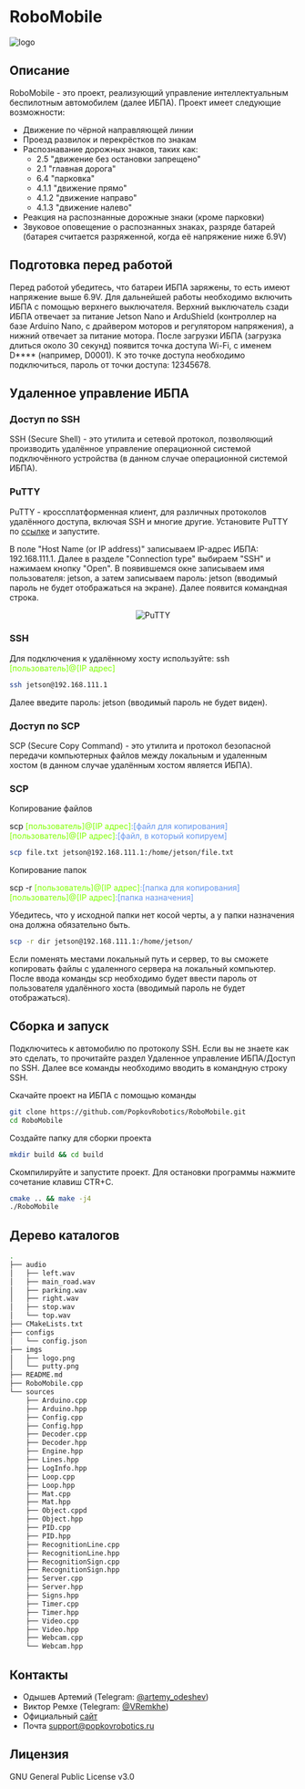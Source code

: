 # RoboMobile

![logo](imgs/logo.png)

## Описание
RoboMobile - это проект, реализующий управление интеллектуальным беспилотным автомобилем (далее ИБПА). Проект имеет следующие возможности:
* Движение по чёрной направляющей линии
* Проезд развилок и перекрёстков по знакам
* Распознавание дорожных знаков, таких как:
  * 2.5 "движение без остановки запрещено"
  * 2.1 "главная дорога"
  * 6.4 "парковка"
  * 4.1.1 "движение прямо"
  * 4.1.2 "движение направо"
  * 4.1.3 "движение налево"
* Реакция на распознанные дорожные знаки (кроме парковки)
* Звуковое оповещение о распознанных знаках, разряде батарей (батарея считается разряженной, когда её напряжение ниже 6.9V)

## Подготовка перед работой
Перед работой убедитесь, что батареи ИБПА заряжены, то есть имеют напряжение выше 6.9V. Для дальнейшей работы необходимо включить ИБПА с помощью верхнего выключателя. Верхний выключатель сзади ИБПА отвечает за питание Jetson Nano и ArduShield (контроллер на базе Arduino Nano, с драйвером моторов и регулятором напряжения), а нижний отвечает за питание мотора. После загрузки ИБПА (загрузка длиться около 30 секунд) появится точка доступа Wi-Fi, с именем D**** (например, D0001). К это точке доступа необходимо подключиться, пароль от точки доступа: 12345678.

## Удаленное управление ИБПА
### Доступ по SSH
SSH (Secure Shell) - это утилита и сетевой протокол, позволяющий производить удалённое управление операционной системой подключённого устройства (в данном случае операционной системой ИБПА).

### PuTTY
PuTTY - кроссплатформенная клиент, для различных протоколов удалённого доступа, включая SSH и многие другие. Установите PuTTY по [ссылке](https://www.chiark.greenend.org.uk/~sgtatham/putty/latest.html) и запустите.

В поле "Host Name (or IP address)" записываем IP-адрес ИБПА: 192.168.111.1. Далее в разделе "Connection type" выбираем "SSH" и нажимаем кнопку "Open".
В появившемся окне записываем имя пользователя: jetson, а затем записываем пароль: jetson (вводимый пароль не будет отображаться на экране). Далее появится командная строка.

<p align="center">
  <img src="imgs/putty.png" alt="PuTTY"/>
</p>

### SSH
Для подключения к удалённому хосту используйте: ssh <span style="color:chartreuse;">[пользователь]@[IP адрес]</span>
```bash
ssh jetson@192.168.111.1
```
Далее введите пароль: jetson (вводимый пароль не будет виден).

### Доступ по SCP
SCP (Secure Copy Command) - это утилита и протокол безопасной передачи компьютерных файлов между локальным и удаленным хостом (в данном случае удалённым хостом является ИБПА).

### SCP
Копирование файлов 

scp <span style="color:chartreuse;">[пользователь]@[IP адрес]</span><span style="color:cornflowerblue;">:[файл для копирования]</span> <span style="color:chartreuse;">[пользователь]@[IP адрес]</span><span style="color:cornflowerblue;">:[файл, в который копируем]</span>

```bash
scp file.txt jetson@192.168.111.1:/home/jetson/file.txt
```

Копирование папок

scp -r <span style="color:chartreuse;">[пользователь]@[IP адрес]</span></span><span style="color:cornflowerblue;">:[папка для копирования]</span> <span style="color:chartreuse;">[пользователь]@[IP адрес]</span></span><span style="color:cornflowerblue;">:[папка назначения]</span>

Убедитесь, что у исходной папки нет косой черты, а у папки назначения она должна обязательно быть.

```bash
scp -r dir jetson@192.168.111.1:/home/jetson/
```

Если поменять местами локальный путь и сервер, то вы сможете копировать файлы c удаленного сервера на локальный компьютер.
После ввода команды scp необходимо будет ввести пароль от пользователя удалённого хоста (вводимый пароль не будет отображаться).

## Сборка и запуск 
Подключитесь к автомобилю по протоколу SSH. Если вы не знаете как это сделать, то прочитайте раздел Удаленное управление ИБПА/Доступ по SSH. Далее все команды необходимо вводить в командную строку SSH. 

Скачайте проект на ИБПА с помощью команды
```bash
git clone https://github.com/PopkovRobotics/RoboMobile.git 
cd RoboMobile
```

Создайте папку для сборки проекта
```bash
mkdir build && cd build
```

Скомпилируйте и запустите проект. Для остановки программы нажмите сочетание клавиш CTR+C.
```bash
cmake .. && make -j4
./RoboMobile
```

## Дерево каталогов
```bash
.
├── audio
│   ├── left.wav
│   ├── main_road.wav
│   ├── parking.wav
│   ├── right.wav
│   ├── stop.wav
│   └── top.wav
├── CMakeLists.txt
├── configs
│   └── config.json
├── imgs
│   ├── logo.png
│   └── putty.png
├── README.md
├── RoboMobile.cpp
└── sources
    ├── Arduino.cpp
    ├── Arduino.hpp
    ├── Config.cpp
    ├── Config.hpp
    ├── Decoder.cpp
    ├── Decoder.hpp
    ├── Engine.hpp
    ├── Lines.hpp
    ├── LogInfo.hpp
    ├── Loop.cpp
    ├── Loop.hpp
    ├── Mat.cpp
    ├── Mat.hpp
    ├── Object.cppd
    ├── Object.hpp
    ├── PID.cpp
    ├── PID.hpp
    ├── RecognitionLine.cpp
    ├── RecognitionLine.hpp
    ├── RecognitionSign.cpp
    ├── RecognitionSign.hpp
    ├── Server.cpp
    ├── Server.hpp
    ├── Signs.hpp
    ├── Timer.cpp
    ├── Timer.hpp
    ├── Video.cpp
    ├── Video.hpp
    ├── Webcam.cpp
    └── Webcam.hpp
```

## Контакты
* Одышев Артемий (Telegram: [@artemy_odeshev](https://t.me/artemy_odeshev))
* Виктор Ремхе (Telegram: [@VRemkhe](http://t.me/VRemkhe))
* Официальный [сайт](http://popkovrobotics.ru/)
* Почта support@popkovrobotics.ru

## Лицензия 
GNU General Public License v3.0
